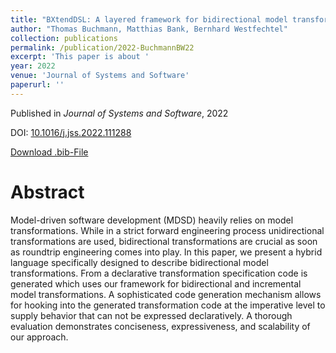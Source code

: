 ```yaml
---
title: "BXtendDSL: A layered framework for bidirectional model transformations combining a declarative and an imperative language"
author: "Thomas Buchmann, Matthias Bank, Bernhard Westfechtel"
collection: publications
permalink: /publication/2022-BuchmannBW22
excerpt: 'This paper is about '
year: 2022
venue: 'Journal of Systems and Software'
paperurl: ''
---
```


Published in *Journal of Systems and Software*, 2022

DOI: [10.1016/j.jss.2022.111288](https://doi.org/10.1016/j.jss.2022.111288)

[Download .bib-File](https://tbuchmann.github.io/files/BuchmannBW22.bib)

Abstract
=====

Model-driven software development (MDSD) heavily relies on model transformations. While in a strict forward engineering process unidirectional transformations are used, bidirectional transformations are crucial as soon as roundtrip engineering comes into play. In this paper, we present a hybrid language specifically designed to describe bidirectional model transformations. From a declarative transformation specification code is generated which uses our framework for bidirectional and incremental model transformations. A sophisticated code generation mechanism allows for hooking into the generated transformation code at the imperative level to supply behavior that can not be expressed declaratively. A thorough evaluation demonstrates conciseness, expressiveness, and scalability of our approach.